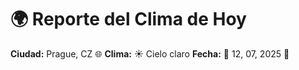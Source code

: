 # 🌍 Reporte del Clima de Hoy

**Ciudad:** Prague, CZ 🌐
**Clima:** ☀️ Cielo claro
**Fecha:** 📅 12, 07, 2025 🚀
